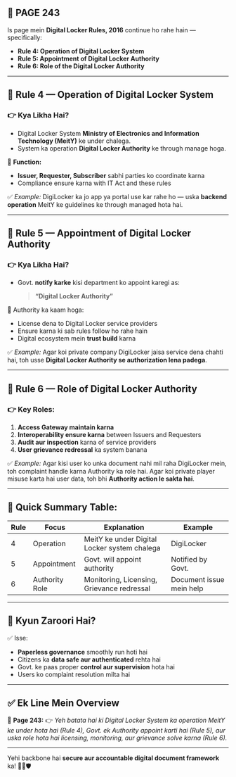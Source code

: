 ## 📄 **PAGE 243**

Is page mein **Digital Locker Rules, 2016** continue ho rahe hain — specifically:

* **Rule 4: Operation of Digital Locker System**
* **Rule 5: Appointment of Digital Locker Authority**
* **Rule 6: Role of the Digital Locker Authority**

---

## 🔹 **Rule 4 — Operation of Digital Locker System**

### 👉 Kya Likha Hai?

* Digital Locker System **Ministry of Electronics and Information Technology (MeitY)** ke under chalega.
* System ka operation **Digital Locker Authority** ke through manage hoga.

📌 **Function:**

* **Issuer, Requester, Subscriber** sabhi parties ko coordinate karna
* Compliance ensure karna with IT Act and these rules

✅ *Example:*
DigiLocker ka jo app ya portal use kar rahe ho — uska **backend operation** MeitY ke guidelines ke through managed hota hai.

---

## 🔹 Rule 5 — Appointment of Digital Locker Authority

### 👉 Kya Likha Hai?

* Govt. **notify karke** kisi department ko appoint karegi as:

  > **“Digital Locker Authority”**

📌 Authority ka kaam hoga:

* License dena to Digital Locker service providers
* Ensure karna ki sab rules follow ho rahe hain
* Digital ecosystem mein **trust build** karna

✅ *Example:*
Agar koi private company DigiLocker jaisa service dena chahti hai, toh usse **Digital Locker Authority se authorization lena padega**.

---

## 🔹 Rule 6 — Role of Digital Locker Authority

### 👉 Key Roles:

1. **Access Gateway maintain karna**
2. **Interoperability ensure karna** between Issuers and Requesters
3. **Audit aur inspection** karna of service providers
4. **User grievance redressal** ka system banana

✅ *Example:*
Agar kisi user ko unka document nahi mil raha DigiLocker mein, toh complaint handle karna Authority ka role hai.
Agar koi private player misuse karta hai user data, toh bhi **Authority action le sakta hai**.

---

## 🧩 **Quick Summary Table:**

| Rule | Focus          | Explanation                                  | Example                  |
| ---- | -------------- | -------------------------------------------- | ------------------------ |
| 4    | Operation      | MeitY ke under Digital Locker system chalega | DigiLocker               |
| 5    | Appointment    | Govt. will appoint authority                 | Notified by Govt.        |
| 6    | Authority Role | Monitoring, Licensing, Grievance redressal   | Document issue mein help |

---

## 🔹 **Kyun Zaroori Hai?**

✅ Isse:

* **Paperless governance** smoothly run hoti hai
* Citizens ka **data safe aur authenticated** rehta hai
* Govt. ke paas proper **control aur supervision** hota hai
* Users ko complaint resolution milta hai

---

## ✅ **Ek Line Mein Overview**

📌 **Page 243:**
👉 *Yeh batata hai ki Digital Locker System ka operation MeitY ke under hota hai (Rule 4), Govt. ek Authority appoint karti hai (Rule 5), aur uska role hota hai licensing, monitoring, aur grievance solve karna (Rule 6).*

---

Yehi backbone hai **secure aur accountable digital document framework** ka! 📲📁🛡️

